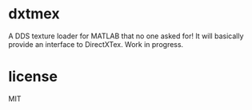 # dxtmex
A DDS texture loader for MATLAB that no one asked for! It will basically provide an interface to DirectXTex. Work in progress.

# license
MIT
